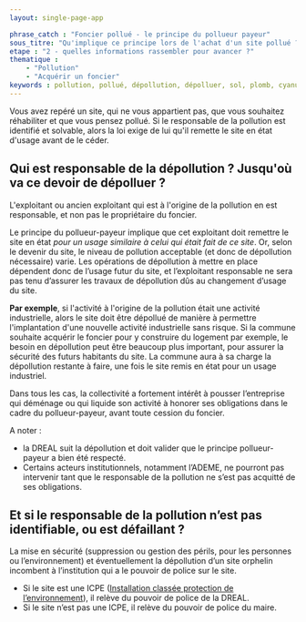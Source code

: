 ```yaml
---
layout: single-page-app

phrase_catch : "Foncier pollué - le principe du pollueur payeur"
sous_titre: "Qu'implique ce principe lors de l'achat d'un site pollué ?"
etape : "2 - quelles informations rassembler pour avancer ?"
thematique :
    - "Pollution"
    - "Acquérir un foncier"
keywords : pollution, pollué, dépollution, dépolluer, sol, plomb, cyanure, essence, solvant, ICPE, industrie, industriel, industrielle, polluant
---
```


Vous avez repéré un site, qui ne vous appartient pas, que vous souhaitez réhabiliter et que vous pensez pollué. Si le responsable de la pollution est identifié et solvable, alors la loi exige de lui qu'il remette le site en état d'usage avant de le céder.

## Qui est responsable de la dépollution ? Jusqu'où va ce devoir de dépolluer ?

L'exploitant ou ancien exploitant qui est à l'origine de la pollution en est responsable, et non pas le propriétaire du foncier.

Le principe du pollueur-payeur implique que cet exploitant doit remettre le site en état *pour un usage similaire à celui qui était fait de ce site*. Or, selon le devenir du site, le niveau de pollution acceptable (et donc de dépollution nécessaire) varie. Les opérations de dépollution à mettre en place dépendent donc de l’usage futur du site, et l’exploitant responsable ne sera pas tenu d’assurer les travaux de dépollution dûs au changement d’usage du site.

**Par exemple**, si l'activité à l'origine de la pollution était une activité industrielle, alors le site doit être dépollué de manière à permettre l'implantation d'une nouvelle activité industrielle sans risque. Si la commune souhaite acquérir le foncier pour y construire du logement par exemple, le besoin en dépollution peut être beaucoup plus important, pour assurer la sécurité des futurs habitants du site. La commune aura à sa charge la dépollution restante à faire, une fois le site remis en état pour un usage industriel.

Dans tous les cas, la collectivité a fortement intérêt à pousser l’entreprise qui déménage ou qui liquide son activité à honorer ses obligations dans le cadre du pollueur-payeur, avant toute cession du foncier.


A noter :

- la DREAL suit la dépollution et doit valider que le principe pollueur-payeur a bien été respecté.
- Certains acteurs institutionnels, notamment l’ADEME, ne pourront pas intervenir tant que le responsable de la pollution ne s’est pas acquitté de ses obligations.


## Et si le responsable de la pollution n’est pas identifiable, ou est défaillant ?

La mise en sécurité (suppression ou gestion des périls, pour les personnes ou l’environnement) et éventuellement la dépollution d’un site orphelin incombent à l’institution qui a le pouvoir de police sur le site.

- Si le site est une ICPE ([Installation classée protection de l’environnement](https://www.service-public.fr/professionnels-entreprises/vosdroits/F33414)), il relève du pouvoir de police de la DREAL.
- Si le site n’est pas une ICPE, il relève du pouvoir de police du maire.
